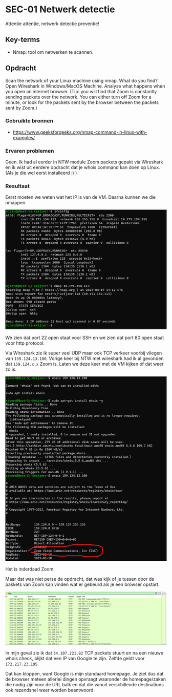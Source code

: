 # SEC-01 Netwerk detectie
Attentie attentie, netwerk detectie preventie!

## Key-terms
- Nmap: tool om netwerken te scannen.

## Opdracht
Scan the network of your Linux machine using nmap. What do you find?
Open Wireshark in Windows/MacOS Machine. Analyse what happens when you open an internet browser. (Tip: you will find that Zoom is constantly sending packets over the network. You can either turn off Zoom for a minute, or look for the packets sent by the browser between the packets sent by Zoom.)


### Gebruikte bronnen
- https://www.geeksforgeeks.org/nmap-command-in-linux-with-examples/

### Ervaren problemen
Geen. Ik had al eerder in NTW module Zoom packets gepakt via Wireshark en ik wist uit eerdere opdracht dat je whois command kan doen op Linux. (Als je die wel eerst installeerd :) )

### Resultaat
Eerst moeten we weten wat het IP is van de VM. Daarna kunnen we die nmappen.

![Alt text](../00_includes/SEC-01_ifconfig.png)

We zien dat port 22 open staat voor SSH en we zien dat port 80 open staat voor http protocol. 


Via Wireshark zie ik super veel UDP maar ook TCP verkeer voorbij vliegen van `159.124.13.100`. Vorige keer bij NTW met wireshark had ik al gevonden dat `159.124.x.x` Zoom is. Laten we deze keer met de VM kijken of dat weer zo is. 

![Alt text](../00_includes/SEC-01_whoisdis.png)

Het is inderdaad Zoom. 

Maar dat was niet perse de opdracht, dat was kijk of je tussen door de pakkets van Zoom kan vinden wat er gebeurd als je een browser opstart.

![Alt text](../00_includes/SEC-01_wireshark.png)


In mijn geval zie ik dat `34.107.221.82` TCP packets stuurt en na een nieuwe whois check, blijkt dat een IP van Google te zijn. Zelfde geldt voor `172.217.23.195`.   

Dat kan kloppen, want Google is mijn standaard homepage. Je ziet dus dat de browser meteen allerlei dingen opvraagt waaronder de homepage/zaken die nodig zijn voor de URL balk en dat die vanuit verschillende destinations ook razendsnel weer worden beantwoord. 